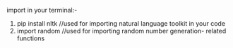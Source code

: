import in your terminal:-
1)	pip install nltk
//used for importing natural language toolkit in your code 
2)	import random
//used for importing random number generation- related functions
